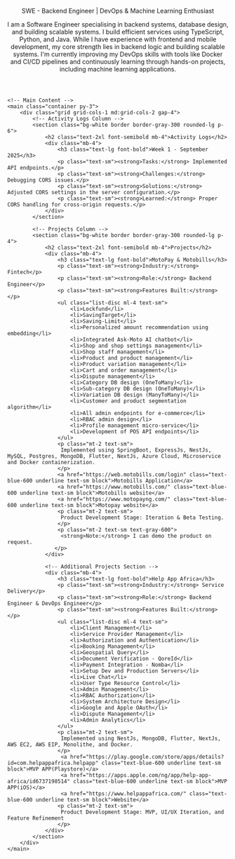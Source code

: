 <html lang="en">
<head>
    <meta charset="UTF-8">
    <meta name="viewport" content="width=device-width, initial-scale=1.0">
    <link rel="stylesheet" href="https://cdnjs.cloudflare.com/ajax/libs/tailwindcss/2.2.19/tailwind.min.css">
    <script src="https://kit.fontawesome.com/a076d05399.js" crossorigin="anonymous"></script>
    <link rel="stylesheet" href="https://cdnjs.cloudflare.com/ajax/libs/font-awesome/5.15.4/css/all.min.css">
</head>
<body class="bg-white text-black font-sans">
    <!-- Header -->
    <header class="text-center pb-10 border-b border-gray-300">
        <p class="text-xl mt-2 font-light text-justify">SWE - Backend Engineer | DevOps & Machine Learning Enthusiast</p>
        <!-- Social Links -->
        <div class="flex justify-center mt-4 space-x-6">
            <a href="https://www.linkedin.com/in/hampoechebede" class="text-xl text-blue-600" target="_blank"><i class="fab fa-linkedin"></i></a>
            <a href="https://github.com/bedehampo" class="text-xl text-gray-900" target="_blank"><i class="fab fa-github"></i></a>
            <a href="mailto:hampoherobede@gmail.com" class="text-xl text-red-600" target="_blank"><i class="fas fa-envelope"></i></a>
            <a href="https://dev.to/bede_hampo" class="text-xl text-black" target="_blank"><i class="fab fa-dev"></i></a>
            <a href="https://www.youtube.com/@bede_hampo" class="text-xl text-red-500" target="_blank"><i class="fab fa-youtube"></i></a>
            <a href="https://www.instagram.com/bede_hampo/" class="text-primary text-decoration-none border-0" target="_blank"><i class="fab fa-instagram"></i></a>
        </div>
        <p class="text-l mt-2 font-light text-justify max-w-4xl mx-auto">I am a Software Engineer specialising in backend systems, database design, and building scalable systems. I build efficient services using TypeScript, Python, and Java. While I have experience with frontend and mobile development, my core strength lies in backend logic and building scalable systems. I'm currently improving my DevOps skills with tools like Docker and CI/CD pipelines and continuously learning through hands-on projects, including machine learning applications.</p>
    </header>

    <!-- Main Content -->
    <main class="container py-3">
        <div class="grid grid-cols-1 md:grid-cols-2 gap-4">
            <!-- Activity Logs Column -->
            <section class="bg-white border border-gray-300 rounded-lg p-6">
                <h2 class="text-2xl font-semibold mb-4">Activity Logs</h2>
                <div class="mb-4">
                    <h3 class="text-lg font-bold">Week 1 - September 2025</h3>
                    <p class="text-sm"><strong>Tasks:</strong> Implemented API endpoints.</p>
                    <p class="text-sm"><strong>Challenges:</strong> Debugging CORS issues.</p>
                    <p class="text-sm"><strong>Solutions:</strong> Adjusted CORS settings in the server configuration.</p>
                    <p class="text-sm"><strong>Learned:</strong> Proper CORS handling for cross-origin requests.</p>
                </div>
            </section>

            <!-- Projects Column -->
            <section class="bg-white border border-gray-300 rounded-lg p-4">
                <h2 class="text-2xl font-semibold mb-4">Projects</h2>
                <div class="mb-4">
                    <h3 class="text-lg font-bold">MotoPay & Motobills</h3>
                    <p class="text-sm"><strong>Industry:</strong> Fintech</p>
                    <p class="text-sm"><strong>Role:</strong> Backend Engineer</p>
                    <p class="text-sm"><strong>Features Built:</strong></p>
                    <ul class="list-disc ml-4 text-sm">
                        <li>Lockfund</li>
                        <li>SavingTarget</li>
                        <li>Saving-Limit</li>
                        <li>Personalized amount recommendation using embedding</li>
                        <li>Integrated Ask-Moto AI chatbot</li>
                        <li>Shop and shop settings management</li>
                        <li>Shop staff management</li>
                        <li>Product and product management</li>
                        <li>Product variation management</li>
                        <li>Cart and order management</li>
                        <li>Dispute management</li>
                        <li>Category DB design (OneToMany)</li>
                        <li>Sub-category DB design (OneToMany)</li>
                        <li>Variation DB design (ManyToMany)</li>
                        <li>Customer and product segmentation algorithm</li>
                        <li>All admin endpoints for e-commerce</li>
                        <li>RBAC admin design</li>
                        <li>Profile management micro-service</li>
                        <li>Development of POS API endpoints</li>
                    </ul>
                    <p class="mt-2 text-sm">
                     Implemented using SpringBoot, ExpressJs, NestJs, MySQL, Postgres, MongoDB, Flutter, NextJs, Azure Cloud, Microservice and Docker containerization.
                    </p>
                    <a href="https://web.motobills.com/login" class="text-blue-600 underline text-sm block">Motobills Application</a>
                    <a href="https://www.motobills.com/" class="text-blue-600 underline text-sm block">Motobills website</a>
                    <a href="https://www.motopayng.com/" class="text-blue-600 underline text-sm block">Motopay website</a>
                    <p class="mt-2 text-sm">
                     Product Development Stage: Iteration & Beta Testing.
                    </p>
                    <p class="mt-2 text-sm text-gray-600">
                     <strong>Note:</strong> I can demo the product on request.
                   </p>
                </div>

                <!-- Additional Projects Section -->
                <div class="mb-4">
                    <h3 class="text-lg font-bold">Help App Africa</h3>
                    <p class="text-sm"><strong>Industry:</strong> Service Delivery</p>
                    <p class="text-sm"><strong>Role:</strong> Backend Engineer & DevOps Engineer</p>
                    <p class="text-sm"><strong>Features Built:</strong></p>
                    <ul class="list-disc ml-4 text-sm">
                        <li>Client Management</li>
                        <li>Service Provider Management</li>
                        <li>Authorization and Authentication</li>
                        <li>Booking Management</li>
                        <li>Geospatial Query</li>
                        <li>Document Verification - QoreId</li>
                        <li>Payment Integration - Nomba</li>
                        <li>Setup Dev and Production Servers</li>
                        <li>Live Chat</li>
                        <li>User Type Resource Control</li>
                        <li>Admin Management</li>
                        <li>RBAC Authorization</li>
                        <li>System Architecture Design</li>
                        <li>Google and Apple OAuth</li>
                        <li>Dispute Management</li>
                        <li>Admin Analytics</li>
                    </ul>
                    <p class="mt-2 text-sm">
                     Implemented using NestJs, MongoDB, Flutter, NextJs, AWS EC2, AWS EIP, Monolithe, and Docker.
                    </p>
                     <a href="https://play.google.com/store/apps/details?id=com.helpappafrica.helpapp" class="text-blue-600 underline text-sm block">MVP APP(Playstore)</a>
                     <a href="https://apps.apple.com/ng/app/help-app-africa/id6737198514" class="text-blue-600 underline text-sm block">MVP APP(iOS)</a>
                     <a href="https://www.helpappafrica.com/" class="text-blue-600 underline text-sm block">Website</a>
                    <p class="mt-2 text-sm">
                     Product Development Stage: MVP, UI/UX Iteration, and Feature Refinement
                    </p>
                </div>
            </section>
        </div>
    </main>
</body>
</html>
